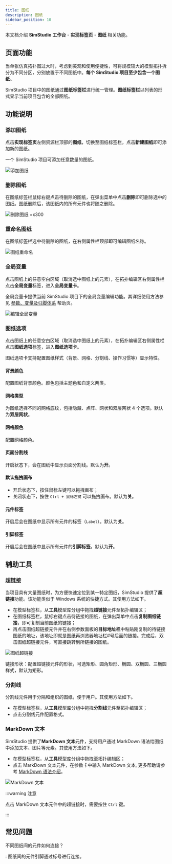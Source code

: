 ```yaml
---
title: 图纸
description: 图纸
sidebar_position: 10
---
```


本文档介绍 **SimStudio 工作台** - **实现标签页** - **图纸** 相关功能。

## 页面功能

当单张仿真拓扑图过大时，考虑到美观和使用便捷性，可将规模较大的模型拓扑拆分为不同分区，分别放置于不同图纸中。**每个 SimStudio 项目至少包含一个图纸**。

SimStudio 项目中的图纸通过**图纸标签栏**进行统一管理。**图纸标签栏**以列表的形式显示当前项目包含的全部图纸。

## 功能说明

### 添加图纸

点击**实现标签页**左侧资源栏顶部的**图纸**，切换至图纸标签栏，点击**新建图纸**即可添加新的图纸。

一个 SimStudio 项目可添加任意数量的图纸。

![添加图纸](./1.png)

### 删除图纸

在图纸标签栏鼠标右键点击待删除的图纸，在弹出菜单中点击**删除**即可删除选中的图纸。图纸删除后，该图纸内的所有元件也将随之删除。

![删除图纸 =x300](./2.png)

### 重命名图纸

在图纸标签栏选中待删除的图纸，在右侧属性栏顶部即可编辑图纸名称。

![图纸重命名](./3.png)

<!-- :::warning
图纸名称是图纸的唯一标识符，不能重复。这个对么？？？？？？？
::: -->

### 全局变量

点击图纸上的任意空白区域（取消选中图纸上的元素），在拓扑编辑区右侧属性栏点击**全局变量**标签，进入**全局变量卡**。

全局变量卡提供当前 SimStudio 项目下的全局变量编辑功能。其详细使用方法参见 [参数、变量及引脚体系](../../../../basic/parameterSystem/index.md) 帮助页。

![编辑全局变量](./6.png)

### 图纸选项

点击图纸上的任意空白区域（取消选中图纸上的元素），在拓扑编辑区右侧属性栏点击**图纸选项**标签，进入**图纸选项卡**。

图纸选项卡支持配置图纸样式（背景、网格、分割线、操作习惯等）显示特性。

#### 背景颜色

配置图纸背景颜色。颜色包括主题色和自定义两类。

#### 网格类型

为图纸选择不同的网格底纹，包括隐藏、点阵、网状和双层网状 4 个选项。默认为**双层网状**。

#### 网格颜色

配置网格颜色。

#### 页面分割线

开启状态下，会在图纸中显示页面分割线。默认为**开**。

#### 默认拖拽画布

+ 开启状态下，按住鼠标左键可以拖拽画布；
+ 关闭状态下，按住 `Ctrl + 鼠标左键` 可以拖拽画布。默认为**关**。

#### 元件标签

开启后会在图纸中显示所有元件的标签（`Label`）。默认为**关**。

#### 引脚标签

开启后会在图纸中显示所有元件的**引脚标签**。默认为**开**。

## 辅助工具

### 超链接

当项目具有大量图纸时，为方便快速定位到某一特定图纸，SimStudio 提供了**超链接**功能。该功能类似于 Windows 系统的快捷方式。其使用方法如下。
+ 在模型标签栏，从**工具**模型库分组中拖拽**超链接**元件至拓扑编辑区；
+ 在图纸标签栏，鼠标右键点击待链接的图纸，在弹出菜单中点击**复制图纸链接**，即可复制当前图纸的链接；
+ 再点击图纸超链接元件并在右侧参数面板的**目标地址栏**中粘贴刚复制的待链接图纸的地址，该地址即就是图纸再浏览器地址栏#号后面的链接。完成后，双击图纸超链接元件，可直接跳转到所链接的图纸。

![图纸超链接](./4-1.png)

链接形状：配置超链接元件的形状，可选矩形、圆角矩形、椭圆、双椭圆、三椭圆样式，默认为矩形。

### 分割线


分割线元件用于分隔和组织的图纸，便于用户。其使用方法如下。
+ 在模型标签栏，从**工具**模型库分组中拖拽**分割线**元件至拓扑编辑区；
+ 点击分割线元件配置格式。


### MarkDown 文本

SimStudio 提供了**MarkDown 文本**元件，支持用户通过 MarkDown 语法给图纸中添加文本、图片等元素。其使用方法如下。

+ 在模型标签栏，从**工具**模型库分组中拖拽至拓扑编辑区；
+ 点击 MarkDown 文本元件，在参数卡中输入 MarkDown 文本, 更多帮助请参考 [MarkDown 语法介绍](/docs/meta/10-edit-help/10-markdown-intro/index.md)。

![MarkDown 文本](./4-2.png)

:::warning 注意

点击 MarkDown 文本元件中的超链接时，需要按住 `Ctrl` 键。

:::

## 常见问题

不同图纸间的元件如何连接？

:   图纸间的元件引脚通过标号进行连接。

<!-- 为什么全局变量设置无效？

:   在使用全局变量过程中，需要注意以下几点：
    1. 全局参数仅用于配置元件参数，因此必须在仿真开始前赋值，参数在仿真过程中不可改变。
    2. 全局变量之间可以互相引用。
    
    ![全局参数相互引用](./8.png) -->


